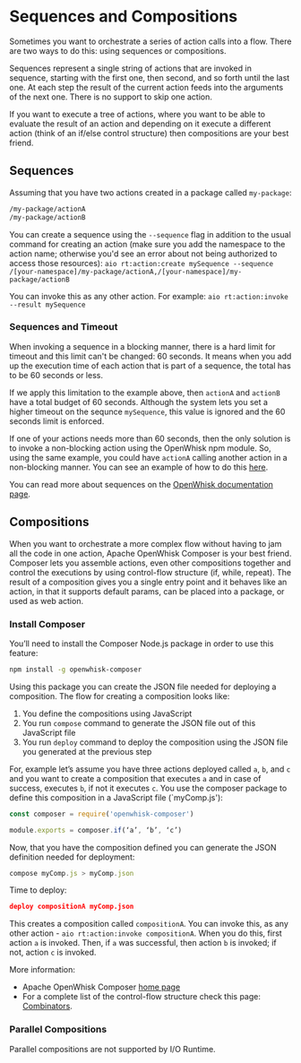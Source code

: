 # Sequences and Compositions

Sometimes you want to orchestrate a series of action calls into a flow. There are two ways to do this: using sequences or compositions.

Sequences represent a single string of actions that are invoked in sequence, starting with the first one, then second, and so forth until the last one. At each step the result of the current action feeds into the arguments of the next one. There is no support to skip one action.

If you want to execute a tree of actions, where you want to be able to evaluate the result of an action and depending on it execute a different action (think of an if/else control structure) then compositions are your best friend.

## Sequences

Assuming that you have two actions created in a package called `my-package`:

```bash
/my-package/actionA
/my-package/actionB
```

You can create a sequence using the `--sequence` flag in addition to the usual command for creating an action (make sure you add the namespace to the action name; otherwise you'd see an error about not being authorized to access those resources):
`aio rt:action:create mySequence --sequence /[your-namespace]/my-package/actionA,/[your-namespace]/my-package/actionB`

You can invoke this as any other action. For example:
`aio rt:action:invoke --result mySequence`

### Sequences and Timeout

When invoking a sequence in a blocking manner, there is a hard limit for timeout and this limit can't be changed: 60 seconds. It means when you add up the execution time of each action that is part of a sequence, the total has to be 60 seconds or less. 

If we apply this limitation to the example above, then `actionA` and `actionB` have a total budget of 60 seconds. Although the system lets you set a higher timeout on the sequnce `mySequence`, this value is ignored and the 60 seconds limit is enforced.

If one of your actions needs more than 60 seconds, then the only solution is to invoke a non-blocking action using the OpenWhisk npm module. So, using the same example, you could have `actionA` calling another action in a non-blocking manner. You can see an example of how to do this [here](../using/asynchronous-calls.md).

You can read more about sequences on the [OpenWhisk documentation page](https://github.com/apache/incubator-openwhisk/blob/master/docs/actions.md#creating-action-sequences).

## Compositions

When you want to orchestrate a more complex flow without having to jam all the code in one action, Apache OpenWhisk Composer is your best friend. Composer lets you assemble actions, even other compositions together and control the executions by using control-flow structure (if, while, repeat). The result of a composition gives you a single entry point and it behaves like an action, in that it supports default params, can be placed into a package, or used as web action.

### Install Composer

You’ll need to install the Composer Node.js package in order to use this feature:
```bash
npm install -g openwhisk-composer
```

Using this package you can create the JSON file needed for deploying a composition. The flow for creating a composition looks like:
1.	You define the compositions using JavaScript
2.	You run `compose` command to generate the JSON file out of this JavaScript file
3.	You run `deploy` command to deploy the composition using the JSON file you generated at the previous step

For, example let’s assume you have three actions deployed called `a`, `b`, and `c` and you want to create a composition that executes `a` and in case of success, executes `b`, if not it executes `c`. You use the composer package to define this composition in a JavaScript file (`myComp.js'): 
```js
const composer = require('openwhisk-composer')

module.exports = composer.if(‘a’, ‘b’, ‘c’)
```

Now, that you have the composition defined you can generate the JSON definition needed for deployment:
```js
compose myComp.js > myComp.json
```

Time to deploy:
```json
deploy compositionA myComp.json
```

This creates a composition called `compositionA`. You can invoke this, as any other action - `aio rt:action:invoke compositionA`. When you do this, first action `a` is invoked. Then, if `a` was successful, then action `b` is invoked; if not, action `c` is invoked.

More information:
* Apache OpenWhisk Composer [home page]( https://github.com/apache/incubator-openwhisk-composer)
* For a complete list of the control-flow structure check this page: [Combinators](https://github.com/apache/incubator-openwhisk-composer/blob/master/docs/COMBINATORS.md).

### Parallel Compositions

Parallel compositions are not supported by I/O Runtime.
